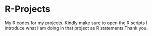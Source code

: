 # R-Projects
My R codes for my projects.
Kindly make sure to open the R scripts I introduce what I am doing in that project as R statements.Thank you.
